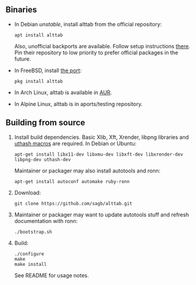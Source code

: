 
Binaries
--------

* In Debian _unstable_, install alttab from the official repository:

    ```
    apt install alttab
    ```

    Also, unofficial backports are available.
    Follow setup instructions [there](https://odd.systems/debian/).
    Pin their repository to low priority to prefer official packages in the future.

* In FreeBSD, install [the port](https://www.freshports.org/x11/alttab/):

    ```
    pkg install alttab
    ```

* In Arch Linux, alttab is available in [AUR](https://aur.archlinux.org/packages/?O=0&K=alttab).

* In Alpine Linux, alttab is in aports/testing repository.


Building from source
--------------------

1. Install build dependencies.
    Basic Xlib, Xft, Xrender, libpng libraries
    and [uthash macros](http://troydhanson.github.io/uthash/) are required.
    In Debian or Ubuntu:

    ```
    apt-get install libx11-dev libxmu-dev libxft-dev libxrender-dev libpng-dev uthash-dev
    ```

    Maintainer or packager may also install autotools and ronn:

    ```
    apt-get install autoconf automake ruby-ronn
    ```

2. Download:

    ```
    git clone https://github.com/sagb/alttab.git
    ```

3. Maintainer or packager may want to update autotools stuff and refresh documentation with ronn:

    ```
    ./bootstrap.sh
    ```

4. Build:

    ```
    ./configure  
    make  
    make install
    ```
    See README for usage notes.

